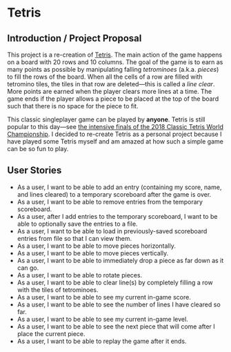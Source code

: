 # Tetris

## Introduction / Project Proposal

This project is a re-creation of [Tetris](https://en.wikipedia.org/wiki/Tetris). The main action of the game
happens on a board with 20 rows and 10 columns. The goal of the game is to earn as many points as possible by 
manipulating falling *tetrominoes* (a.k.a. *pieces*) to fill the rows of the board. When all the cells of a row are 
filled with tetromino tiles, the tiles in that row are deleted—this is called a *line clear*. More points are earned 
when the player clears more lines at a time. The game ends if the player allows a piece to be placed at the top 
of the board such that there is no space for the piece to fit.

This classic singleplayer game can be played by **anyone**. Tetris is still popular to this day—see [the intensive
finals of the 2018 Classic Tetris World Championship](https://www.youtube.com/watch?v=L_UPHsGR6fM). I decided to
re-create Tetris as a personal project because I have played some Tetris myself and am amazed at how such a simple 
game can be so fun to play.

## User Stories

- As a user, I want to be able to add an entry (containing my score, name, and lines cleared) to a temporary
scoreboard after the game is over.
- As a user, I want to be able to remove entries from the temporary scoreboard.
- As a user, after I add entries to the temporary scoreboard, I want to be able to optionally save the entries to a 
file.
- As a user, I want to be able to load in previously-saved scoreboard entries from file so that I can view them.
- As a user, I want to be able to move pieces horizontally.
- As a user, I want to be able to move pieces vertically.
- As a user, I want to be able to immediately drop a piece as far down as it can go.
- As a user, I want to be able to rotate pieces.
- As a user, I want to be able to clear line(s) by completely filling a row with the tiles of tetrominoes.
- As a user, I want to be able to see my current in-game score.
- As a user, I want to be able to see the number of lines I have cleared so far.
- As a user, I want to be able to see my current in-game level.
- As a user, I want to be able to see the next piece that will come after I place the current piece.
- As a user, I want to be able to replay the game after it ends.